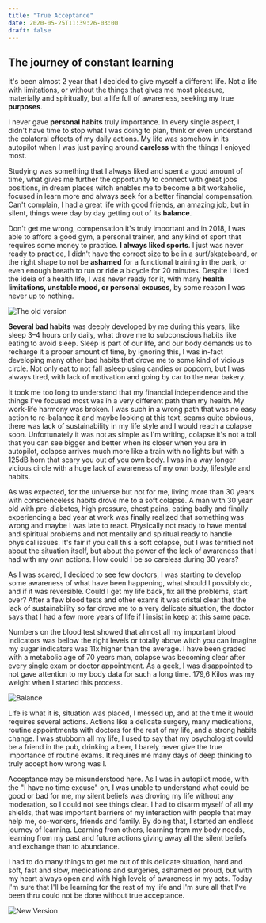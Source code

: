 ```yaml
---
title: "True Acceptance"
date: 2020-05-25T11:39:26-03:00
draft: false
---
```


## The journey of constant learning
    
It's been almost 2 year that I decided to give myself a different life. Not a life with limitations, or without the things that gives me most pleasure, materially and spiritually, but a life full of awareness, seeking my true **purposes**.

I never gave **personal habits** truly importance. In every single aspect, I didn't have time to stop what I was doing to plan, think or even understand the colateral effects of my daily actions. My life was somehow in its autopilot when I was just paying around **careless** with the things I enjoyed most.

Studying was something that I always liked and spent a good amount of time, what gives me further the opportunity to connect with great jobs positions, in dream places witch enables me to become a bit workaholic, focused in learn more and always seek for a better financial compensation. Can't complain, I had a great life with good friends, an amazing job, but in silent, things were day by day getting out of its **balance**.

Don't get me wrong, compensation it's truly important and in 2018, I was able to afford a good gym, a personal trainer, and any kind of sport that requires some money to practice. **I always liked sports**. I just was never ready to practice, I didn't have the correct size to be in a surf/skateboard, or the right shape to not be **ashamed** for a functional training in the park, or even enough breath to run or ride a bicycle for 20 minutes. Despite I liked the ideia of a health life, I was never ready for it, with many **health limitations, unstable mood, or personal excuses**, by some reason I was never up to nothing.

![The old version](pic1.jpeg)

**Several bad habits** was deeply developed by me during this years, like sleep 3–4 hours only daily, what drove me to subconscious habits like eating to avoid sleep. Sleep is part of our life, and our body demands us to recharge it a proper amount of time, by ignoring this, I was in-fact developing many other bad habits that drove me to some kind of vicious circle. Not only eat to not fall asleep using candies or popcorn, but I was always tired, with lack of motivation and going by car to the near bakery.

It took me too long to understand that my financial independence and the things I've focused most was in a very different path than my health. My work-life harmony was broken. I was such in a wrong path that was no easy action to re-balance it and maybe looking at this text, seams quite obvious, there was lack of sustainability in my life style and I would reach a colapse soon. Unfortunately it was not as simple as I'm writing, colapse it's not a toll that you can see bigger and better when its closer when you are in autopilot, colapse arrives much more like a train with no lights but with a 125dB horn that scary you out of you own body. I was in a way longer vicious circle with a huge lack of awareness of my own body, lifestyle and habits.

As was expected, for the universe but not for me, living more than 30 years with conscienceless habits drove me to a soft colapse. A man with 30 year old with pre-diabetes, high pressure, chest pains, eating badly and finally experiencing a bad year at work was finally realized that something was wrong and maybe I was late to react. Physically not ready to have mental and spiritual problems and not mentally and spiritual ready to handle physical issues. It's fair if you call this a soft colapse, but I was terrified not about the situation itself, but about the power of the lack of awareness that I had with my own actions. How could I be so careless during 30 years?

As I was scared, I decided to see few doctors, I was starting to develop some awareness of what have been happening, what should I possibly do, and if it was reversible. Could I get my life back, fix all the problems, start over? After a few blood tests and other exams it was cristal clear that the lack of sustainability so far drove me to a very delicate situation, the doctor says that I had a few more years of life if I insist in keep at this same pace.

Numbers on the blood test showed that almost all my important blood indicators was bellow the right levels or totally above witch you can imagine my sugar indicators was 11x higher than the average. I have been graded with a metabolic age of 70 years man, colapse was becoming clear after every single exam or doctor appointment. As a geek, I was disappointed to not gave attention to my body data for such a long time. 179,6 Kilos was my weight when I started this process.

![Balance](pic2.jpeg)

Life is what it is, situation was placed, I messed up, and at the time it would requires several actions. Actions like a delicate surgery, many medications, routine appointments with doctors for the rest of my life, and a strong habits change. I was stubborn all my life, I used to say that my psychologist could be a friend in the pub, drinking a beer, I barely never give the true importance of routine exams. It requires me many days of deep thinking to truly accept how wrong was I.

Acceptance may be misunderstood here. As I was in autopilot mode, with the "I have no time excuse" on, I was unable to understand what could be good or bad for me, my silent beliefs was droving my life without any moderation, so I could not see things clear. I had to disarm myself of all my shields, that was important barriers of my interaction with people that may help me, co-workers, friends and family. By doing that, I started an endless journey of learning. Learning from others, learning from my body needs, learning from my past and future actions giving away all the silent beliefs and exchange than to abundance.

I had to do many things to get me out of this delicate situation, hard and soft, fast and slow, medications and surgeries, ashamed or proud, but with my heart always open and with high levels of awareness in my acts. Today I'm sure that I'll be learning for the rest of my life and I'm sure all that I've been thru could not be done without true acceptance.

![New Version](pic3.jpeg)

